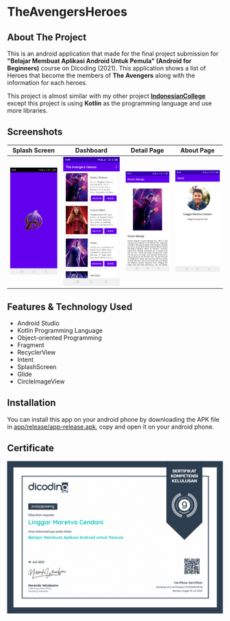 # TheAvengersHeroes

## About The Project
This is an android application that made for the final project submission for **"Belajar Membuat Aplikasi Android Untuk Pemula" (Android for Beginners)** course on Dicoding (2021). This application shows a list of Heroes that become the members of **The Avengers** along with the information for each heroes.

This project is almost similar with my other project **[IndonesianCollege](https://github.com/LinggarM/IndonesianCollege)** except this project is using **Kotlin** as the programming language and use more libraries.

## Screenshots
Splash Screen | Dashboard | Detail Page | About Page
:-------------------------:|:-------------------------:|:-------------------------:|:-------------------------:
![Screenshot 1](Screenshots/Screenshot_20230323-040918.jpg)  |  ![Screenshot 2](Screenshots/Screenshot_20230323-040926.jpg)  |  ![Screenshot 3](Screenshots/Screenshot_20230323-040933.jpg)  |  ![Screenshot 4](Screenshots/Screenshot_20230323-040938.jpg)

## Features & Technology Used
* Android Studio
* Kotlin Programming Language
* Object-oriented Programming
* Fragment
* RecyclerView
* Intent
* SplashScreen
* Glide
* CircleImageView

## Installation

You can install this app on your android phone by downloading the APK file in [app/release/app-release.apk](app/release/app-release.apk), copy and open it on your android phone.

## Certificate
![Certificate](Certificate/Belajar%20Membuat%20Aplikasi%20Android%20untuk%20Pemula_sertifikat_course_51_408825_180721205739-1.jpg)
